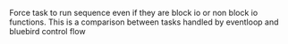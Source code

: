 Force task to run sequence even if they are block io or non block io functions. This is a comparison between tasks handled by eventloop and bluebird control flow 